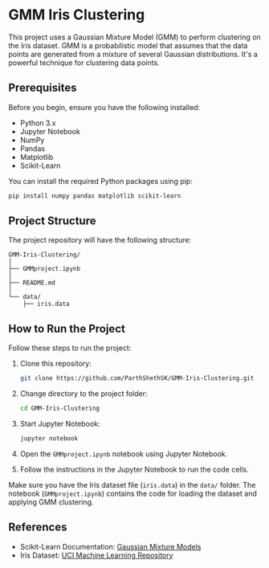 # GMM Iris Clustering

This project uses a Gaussian Mixture Model (GMM) to perform clustering on the Iris dataset. GMM is a probabilistic model that assumes that the data points are generated from a mixture of several Gaussian distributions. It's a powerful technique for clustering data points.

## Prerequisites

Before you begin, ensure you have the following installed:

- Python 3.x
- Jupyter Notebook
- NumPy
- Pandas
- Matplotlib
- Scikit-Learn

You can install the required Python packages using pip:

```bash
pip install numpy pandas matplotlib scikit-learn
```

## Project Structure

The project repository will have the following structure:

```
GMM-Iris-Clustering/
│
├── GMMproject.ipynb
│
├── README.md
│
└── data/
    ├── iris.data
```

## How to Run the Project

Follow these steps to run the project:

1. Clone this repository:

   ```bash
   git clone https://github.com/ParthShethSK/GMM-Iris-Clustering.git
   ```

2. Change directory to the project folder:

   ```bash
   cd GMM-Iris-Clustering
   ```

3. Start Jupyter Notebook:

   ```bash
   jupyter notebook
   ```

4. Open the `GMMproject.ipynb` notebook using Jupyter Notebook.

5. Follow the instructions in the Jupyter Notebook to run the code cells.

Make sure you have the Iris dataset file (`iris.data`) in the `data/` folder. The notebook (`GMMproject.ipynb`) contains the code for loading the dataset and applying GMM clustering.

## References

- Scikit-Learn Documentation: [Gaussian Mixture Models](https://scikit-learn.org/stable/modules/mixture.html#gaussian-mixture)
- Iris Dataset: [UCI Machine Learning Repository](https://archive.ics.uci.edu/ml/datasets/iris)
